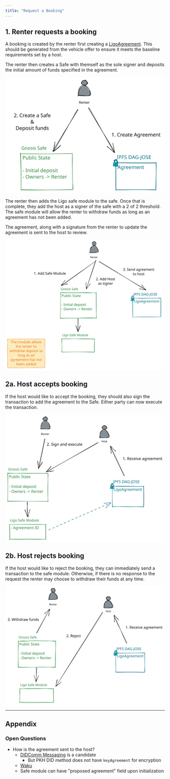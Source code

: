 ```yaml
---
title: "Request a Booking"
---
```


## 1. Renter requests a booking
A booking is created by the renter first creating a [LigoAgreement](../../Reference/Vocabulary/LigoAgreement). This should be generated from the vehicle offer to ensure it meets the baseline requirements set by a host.

The renter then creates a Safe with themself as the sole signer and deposits the initial amount of funds specified in the agreement.

![Create a Booking 1.excalidraw](../../drawings/Create%20a%20Booking%201.excalidraw.svg)

The renter then adds the Ligo safe module to the safe. Once that is complete, they add the host as a signer of the safe with a 2 of 2 threshold. The safe module will allow the renter to withdraw funds as long as an agreement has not been added.

The agreement, along with a signature from the renter to update the agreement is sent to the host to review.

![Creating a Booking 2.excalidraw](../../drawings/Creating%20a%20Booking%202.excalidraw.svg)

## 2a. Host accepts booking
If the host would like to accept the booking, they should also sign the transaction to add the agreement to the Safe. Either party can now execute the transaction.

![Create a Booking 3.excalidraw](../../drawings/Create%20a%20Booking%203.excalidraw.svg)

## 2b. Host rejects booking
If the host would like to reject the booking, they can immediately send a transaction to the safe module. Otherwise, if there is no response to the request the renter may choose to withdraw their funds at any time.

![Reject Booking.excalidraw](../../drawings/Reject%20Booking.excalidraw.svg)

---
## Appendix
### Open Questions
- How is the agreement sent to the host?
	- [DIDComm Messaging](https://identity.foundation/didcomm-messaging/spec/) is a candidate
		- But PKH DID method does not have `keyAgreement` for encryption
	- [Waku](https://waku.org/)
	- Safe module can have "proposed agreement" field upon initialization